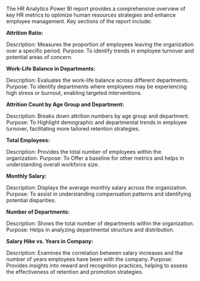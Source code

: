 The HR Analytics Power BI report provides a comprehensive overview of key HR metrics to optimize human resources strategies and enhance employee management.
Key sections of the report include:

**Attrition Ratio:**

Description: Measures the proportion of employees leaving the organization over a specific period.
Purpose: To identify trends in employee turnover and potential areas of concern.

**Work-Life Balance in Departments:**

Description: Evaluates the work-life balance across different departments.
Purpose:  To identify departments where employees may be experiencing high stress or burnout, enabling targeted interventions.

**Attrition Count by Age Group and Department:**

Description: Breaks down attrition numbers by age group and department.
Purpose:  To Highlight demographic and departmental trends in employee turnover, facilitating more tailored retention strategies.

**Total Employees:**

Description: Provides the total number of employees within the organization.
Purpose:  To Offer a baseline for other metrics and helps in understanding overall workforce size.

**Monthly Salary:**

Description: Displays the average monthly salary across the organization.
Purpose: To assist in understanding compensation patterns and identifying potential disparities.

**Number of Departments:**

Description: Shows the total number of departments within the organization.
Purpose: Helps in analyzing departmental structure and distribution.

**Salary Hike vs. Years in Company:**

Description: Examines the correlation between salary increases and the number of years employees have been with the company.
Purpose: Provides insights into reward and recognition practices, helping to assess the effectiveness of retention and promotion strategies.
